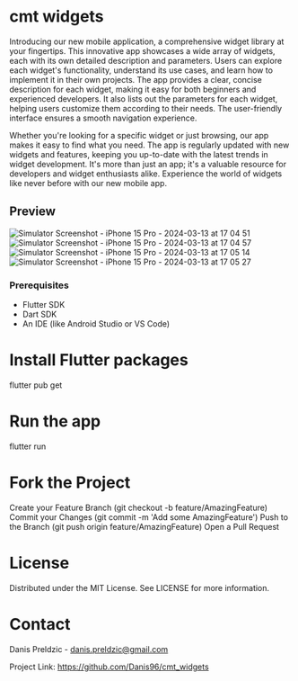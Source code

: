 # cmt widgets


Introducing our new mobile application, a comprehensive widget library at your fingertips. This innovative app showcases a wide array of widgets, each with its own detailed description and parameters. Users can explore each widget's functionality, understand its use cases, and learn how to implement it in their own projects. The app provides a clear, concise description for each widget, making it easy for both beginners and experienced developers. It also lists out the parameters for each widget, helping users customize them according to their needs. The user-friendly interface ensures a smooth navigation experience. 

Whether you're looking for a specific widget or just browsing, our app makes it easy to find what you need. The app is regularly updated with new widgets and features, keeping you up-to-date with the latest trends in widget development. It's more than just an app; it's a valuable resource for developers and widget enthusiasts alike. Experience the world of widgets like never before with our new mobile app.

## Preview
![Simulator Screenshot - iPhone 15 Pro - 2024-03-13 at 17 04 51](https://github.com/Danis96/cmt_widgets/assets/49531974/c6525f0a-8208-47be-ae96-6f317c9d02fe)
![Simulator Screenshot - iPhone 15 Pro - 2024-03-13 at 17 04 57](https://github.com/Danis96/cmt_widgets/assets/49531974/ec3993ea-1065-41d2-b9fb-e509a977cd74)
![Simulator Screenshot - iPhone 15 Pro - 2024-03-13 at 17 05 14](https://github.com/Danis96/cmt_widgets/assets/49531974/0972519c-a17d-4009-8b0a-65cc88075bd9)
![Simulator Screenshot - iPhone 15 Pro - 2024-03-13 at 17 05 27](https://github.com/Danis96/cmt_widgets/assets/49531974/3ecbeb33-43ce-4300-9f79-1552ec96ca99)

### Prerequisites

- Flutter SDK
- Dart SDK
- An IDE (like Android Studio or VS Code)

# Install Flutter packages
flutter pub get

# Run the app

flutter run

# Fork the Project
Create your Feature Branch (git checkout -b feature/AmazingFeature)
Commit your Changes (git commit -m 'Add some AmazingFeature')
Push to the Branch (git push origin feature/AmazingFeature)
Open a Pull Request


# License
Distributed under the MIT License. See LICENSE for more information.

# Contact
Danis Preldzic - danis.preldzic@gmail.com

Project Link: https://github.com/Danis96/cmt_widgets

